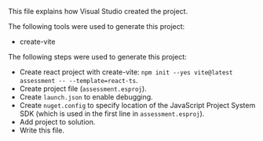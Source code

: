 This file explains how Visual Studio created the project.

The following tools were used to generate this project:
- create-vite

The following steps were used to generate this project:
- Create react project with create-vite: `npm init --yes vite@latest assessment -- --template=react-ts`.
- Create project file (`assessment.esproj`).
- Create `launch.json` to enable debugging.
- Create `nuget.config` to specify location of the JavaScript Project System SDK (which is used in the first line in `assessment.esproj`).
- Add project to solution.
- Write this file.
